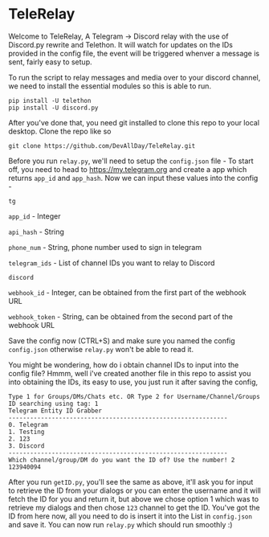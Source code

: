 # TeleRelay

Welcome to TeleRelay, A Telegram -> Discord relay with the use of Discord.py rewrite and Telethon.
It will watch for updates on the IDs provided in the config file, the event will be triggered whenver a message is sent, fairly easy to setup.

To run the script to relay messages and media over to your discord channel, we need to install the essential modules so this is able to run.
```
pip install -U telethon 
pip install -U discord.py
```
After you've done that, you need git installed to clone this repo to your local desktop. 
Clone the repo like so
```
git clone https://github.com/DevAllDay/TeleRelay.git
```
Before you run `relay.py`, we'll need to setup the `config.json` file - 
To start off, you need to head to https://my.telegram.org and create a app which returns `app_id` and `app_hash`.
Now we can input these values into the config -

`tg`

`app_id` - Integer

`api_hash` - String

`phone_num` - String, phone number used to sign in telegram

`telegram_ids` - List of channel IDs you want to relay to Discord

`discord`

`webhook_id` - Integer, can be obtained from the first part of the webhook URL 

`webhook_token` - String, can be obtained from the second part of the webhook URL

Save the config now (CTRL+S) and make sure you named the config `config.json` otherwise `relay.py` won't be able to read it.

You might be wondering, how do i obtain channel IDs to input into the config file? Hmmm, well i've created another file in this repo to assist you into obtaining the IDs, its easy to use, you just run it after saving the config, 

```
Type 1 for Groups/DMs/Chats etc. OR Type 2 for Username/Channel/Groups ID searching using tag: 1
Telegram Entity ID Grabber
-------------------------------------------------------------
0. Telegram
1. Testing
2. 123
3. Discord
-------------------------------------------------------------
Which channel/group/DM do you want the ID of? Use the number! 2
123940094
```
After you run `getID.py`, you'll see the same as above, it'll ask you for input to retrieve the ID from your dialogs or you can enter the username and it will fetch the ID for you and return it, but above we chose option 1 which was to retrieve my dialogs and then chose `123` channel to get the ID. You've got the ID from here now, all you need to do is insert it into the List in `config.json` and save it. 
You can now run `relay.py` which should run smoothly :) 
